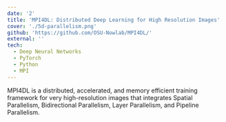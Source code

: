 ```yaml
---
date: '2'
title: 'MPI4DL: Distributed Deep Learning for High Resolution Images'
cover: './5d-parallelism.png'
github: 'https://github.com/OSU-Nowlab/MPI4DL/'
external: ''
tech:
  - Deep Neural Networks
  - PyTorch
  - Python
  - MPI
---
```


MPI4DL is a distributed, accelerated, and memory efficient training framework for very high-resolution images that integrates Spatial Parallelism, Bidirectional Parallelism, Layer Parallelism, and Pipeline Parallelism.